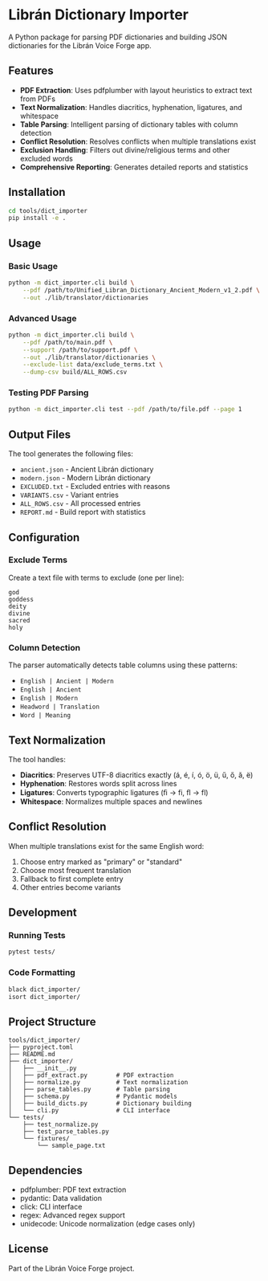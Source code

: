 # Librán Dictionary Importer

A Python package for parsing PDF dictionaries and building JSON dictionaries for the Librán Voice Forge app.

## Features

- **PDF Extraction**: Uses pdfplumber with layout heuristics to extract text from PDFs
- **Text Normalization**: Handles diacritics, hyphenation, ligatures, and whitespace
- **Table Parsing**: Intelligent parsing of dictionary tables with column detection
- **Conflict Resolution**: Resolves conflicts when multiple translations exist
- **Exclusion Handling**: Filters out divine/religious terms and other excluded words
- **Comprehensive Reporting**: Generates detailed reports and statistics

## Installation

```bash
cd tools/dict_importer
pip install -e .
```

## Usage

### Basic Usage

```bash
python -m dict_importer.cli build \
    --pdf /path/to/Unified_Libran_Dictionary_Ancient_Modern_v1_2.pdf \
    --out ./lib/translator/dictionaries
```

### Advanced Usage

```bash
python -m dict_importer.cli build \
    --pdf /path/to/main.pdf \
    --support /path/to/support.pdf \
    --out ./lib/translator/dictionaries \
    --exclude-list data/exclude_terms.txt \
    --dump-csv build/ALL_ROWS.csv
```

### Testing PDF Parsing

```bash
python -m dict_importer.cli test --pdf /path/to/file.pdf --page 1
```

## Output Files

The tool generates the following files:

- `ancient.json` - Ancient Librán dictionary
- `modern.json` - Modern Librán dictionary
- `EXCLUDED.txt` - Excluded entries with reasons
- `VARIANTS.csv` - Variant entries
- `ALL_ROWS.csv` - All processed entries
- `REPORT.md` - Build report with statistics

## Configuration

### Exclude Terms

Create a text file with terms to exclude (one per line):

```
god
goddess
deity
divine
sacred
holy
```

### Column Detection

The parser automatically detects table columns using these patterns:

- `English | Ancient | Modern`
- `English | Ancient`
- `English | Modern`
- `Headword | Translation`
- `Word | Meaning`

## Text Normalization

The tool handles:

- **Diacritics**: Preserves UTF-8 diacritics exactly (á, é, í, ó, ö, ü, ű, ő, ă, ë)
- **Hyphenation**: Restores words split across lines
- **Ligatures**: Converts typographic ligatures (ﬁ → fi, ﬂ → fl)
- **Whitespace**: Normalizes multiple spaces and newlines

## Conflict Resolution

When multiple translations exist for the same English word:

1. Choose entry marked as "primary" or "standard"
2. Choose most frequent translation
3. Fallback to first complete entry
4. Other entries become variants

## Development

### Running Tests

```bash
pytest tests/
```

### Code Formatting

```bash
black dict_importer/
isort dict_importer/
```

## Project Structure

```
tools/dict_importer/
├── pyproject.toml
├── README.md
├── dict_importer/
│   ├── __init__.py
│   ├── pdf_extract.py        # PDF extraction
│   ├── normalize.py          # Text normalization
│   ├── parse_tables.py       # Table parsing
│   ├── schema.py             # Pydantic models
│   ├── build_dicts.py        # Dictionary building
│   └── cli.py                # CLI interface
└── tests/
    ├── test_normalize.py
    ├── test_parse_tables.py
    └── fixtures/
        └── sample_page.txt
```

## Dependencies

- pdfplumber: PDF text extraction
- pydantic: Data validation
- click: CLI interface
- regex: Advanced regex support
- unidecode: Unicode normalization (edge cases only)

## License

Part of the Librán Voice Forge project.
